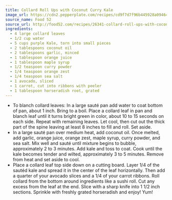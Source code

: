 ```yaml
---
title: Collard Roll Ups with Coconut Curry Kale
image_url: https://cdn2.pepperplate.com/recipes/cd9f7d7f96b445928a094644f1e4e96a.jpg
source_name: Food 52
source_url: http://food52.com/recipes/26341-collard-roll-ups-with-coconut-curry-kale
ingredients:
  - 4 large collard leaves
  - 1/2 cup water
  - 5 cups purple Kale, torn into small pieces
  - 2 tablespoons coconut oil
  - 2 tablespoons garlic, minced
  - 1 tablespoon orange juice
  - 1 tablespoon maple syrup
  - 1/2 teaspoon curry powder
  - 1/4 teaspoon orange zest
  - 1/4 teaspoon sea salt
  - 1 avocado, sliced
  - 1 carrot, cut into ribbons with peeler
  - 1 tablespoon horseradish root, grated
---
```


* To blanch collard leaves: In a large sauté pan add water to coat bottom of pan, about 1 inch. Bring to a boil. Place a collard leaf in pan and blanch leaf until it turns bright green in color, about 10 to 15 seconds on each side. Repeat with remaining leaves. Let cool, then cut out the thick part of the spine leaving at least 8 inches to fill and roll. Set aside.
* In a large sauté pan over medium heat, add coconut oil. Once melted, add garlic, orange juice, orange zest, maple syrup, curry powder, and sea salt. Mix well and sauté until mixture begins to bubble, approximately 2 to 3 minutes. Add kale and toss to coat. Cook until the kale becomes tender and wilted, approximately 3 to 5 minutes. Remove from heat and set aside to cool.
* Place a collard leaf top side down on a cutting board. Layer 1/4 of the sautéd kale and spread it in the center of the leaf horizontally. Then add a quarter of your avocado slices and a 1/4 of your carrot ribbons. Roll collard from the bottom around ingredients like a sushi roll. Cut any excess from the leaf at the end. Slice with a sharp knife into 1 1/2 inch sections. Sprinkle with freshly grated horseradish and enjoy! Yum!
